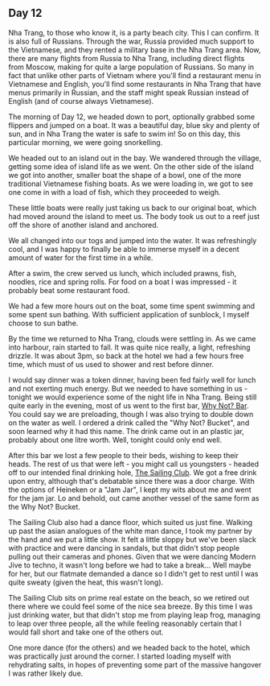 ## Day 12

Nha Trang, to those who know it,  is a party beach city. This I can confirm. It is also full of Russians.  Through the war, Russia provided much support to the Vietnamese, and they rented a military base in the Nha Trang area. Now, there are many flights from Russia to Nha Trang, including direct flights from Moscow, making for quite a large population of Russians. So many in fact that unlike other parts of Vietnam where you'll find a restaurant menu in Vietnamese and English, you'll find some restaurants in Nha Trang that have menus primarily in Russian, and the staff might speak Russian instead of English (and of course always Vietnamese).

The morning of Day 12, we headed down to port,  optionally grabbed some flippers and jumped on a boat. It was a beautiful day, blue sky and plenty of sun, and in Nha Trang the water is safe to swim in! So on this day, this particular morning, we were going snorkelling.

We headed out to an island out in the bay. We wandered through the village,  getting some idea of island life as we went. On the other side of the island we got into another, smaller boat the shape of a bowl, one of the more traditional Vietnamese fishing boats. As we were loading in, we got to see one come in with a load of fish, which they proceeded to weigh.

These little boats were really just taking us back to our original boat,  which had moved around the island to meet us. The body took us out to a reef just off the shore of another island and anchored.

We all changed into our togs and jumped into the water. It was refreshingly cool,  and I was happy to finally be able to immerse myself in a decent amount of water for the first time in a while.

After a swim, the crew served us lunch, which included prawns, fish, noodles, rice and spring rolls. For food on a boat I was impressed - it probably beat some restaurant food.

We had a few more hours out on the boat,  some time spent swimming and some spent sun bathing. With sufficient application of sunblock, I myself choose to sun bathe.

By the time we returned to Nha Trang,  clouds were settling in. As we came into harbour, rain started to fall. It was quite nice really, a light, refreshing drizzle. It was about 3pm, so back at the hotel we had a few hours free time, which must of us used to shower and rest before dinner. 

I would say dinner was a token dinner,  having been fed fairly well for lunch and not exerting much energy. But we needed to have something in us - tonight we would experience some of the night life in Nha Trang. Being still quite early in the evening, most of us went to the first bar,  [Why Not? Bar]( http://www.tripadvisor.com/Attraction_Review-g293928-d782081-Reviews-Why_Not_Bar-Nha_Trang_Khanh_Hoa_Province.html ). You could say we are preloading,  though I was also trying to double down on the water as well. I ordered a drink called the "Why Not? Bucket", and soon learned why it had this name. The drink came out in an plastic jar,  probably about one litre worth. Well, tonight could only end well.

After this bar we lost a few people to their beds, wishing to keep their heads. The rest of us that were left - you might call us youngsters - headed off to our intended final drinking hole, [The Sailing Club]( http://www.tripadvisor.com/Restaurant_Review-g293928-d1104316-Reviews-Sailing_Club_Nha_Trang-Nha_Trang_Khanh_Hoa_Province.html ). We got a free drink upon entry, although that's debatable since there was a door charge. With the options of Heineken or a "Jam Jar",  I kept my wits about me and went for the jam jar. Lo and behold, out came another vessel of the same form as the Why Not? Bucket.

The Sailing Club also had a dance floor, which suited us just fine. Walking up past the asian analogues of the white man dance, I took my partner by the hand and we put a little show. It felt a little sloppy but we've been slack with practice and were dancing in sandals, but that didn't stop people pulling out their cameras and phones. Given that we were dancing Modern Jive to techno, it wasn't long before we had to take a break... Well maybe for her, but our flatmate demanded a dance so I didn't get to rest until I was quite sweaty (given the heat, this wasn't long).

The Sailing Club sits on prime real estate on the beach,  so we retired out there where we could feel some of the nice sea breeze. By this time I was just drinking water, but that didn't stop me from playing leap frog, managing to leap over three people, all the while feeling reasonably certain that I would fall short and take one of the others out. 

One more dance (for the others) and we headed back to the hotel, which was practically just around the corner. I started loading myself with rehydrating salts, in hopes of preventing some part of the massive hangover I was rather likely due. 